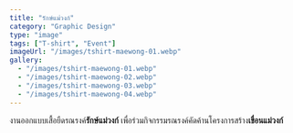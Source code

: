 ```yaml
---
title: "รักษ์แม่วงก์"
category: "Graphic Design"
type: "image"
tags: ["T-shirt", "Event"]
imageUrl: "/images/tshirt-maewong-01.webp"
gallery:
  - "/images/tshirt-maewong-01.webp"
  - "/images/tshirt-maewong-02.webp"
  - "/images/tshirt-maewong-03.webp"
  - "/images/tshirt-maewong-04.webp"
---
```


งานออกแบบเสื้อยืดรณรงค์**รักษ์แม่วงก์** เพื่อร่วมกิจกรรมรณรงค์คัดค้านโครงการสร้าง**เขื่อนแม่วงก์**
